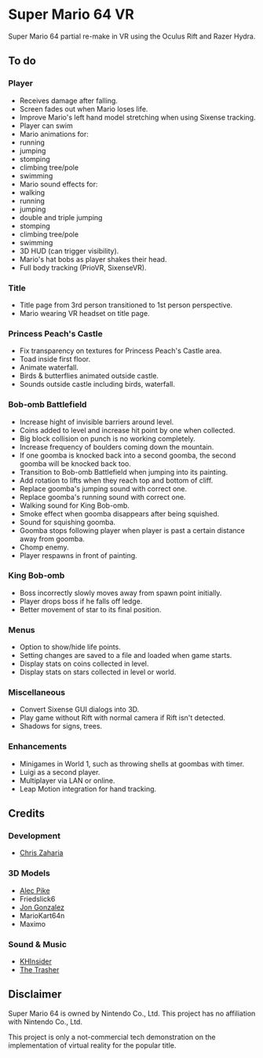 # Super Mario 64 VR

Super Mario 64 partial re-make in VR using the Oculus Rift and Razer Hydra.

## To do

### Player

* Receives damage after falling.
* Screen fades out when Mario loses life.
* Improve Mario's left hand model stretching when using Sixense tracking.
* Player can swim
* Mario animations for:
 * running
 * jumping
 * stomping
 * climbing tree/pole
 * swimming
* Mario sound effects for:
 * walking
 * running
 * jumping
 * double and triple jumping
 * stomping
 * climbing tree/pole
 * swimming
* 3D HUD (can trigger visibility).
* Mario's hat bobs as player shakes their head.
* Full body tracking (PrioVR, SixenseVR).

### Title

* Title page from 3rd person transitioned to 1st person perspective.
* Mario wearing VR headset on title page.

### Princess Peach's Castle

* Fix transparency on textures for Princess Peach's Castle area.
* Toad inside first floor.
* Animate waterfall.
* Birds & butterflies animated outside castle.
* Sounds outside castle including birds, waterfall.

### Bob-omb Battlefield

* Increase hight of invisible barriers around level.
* Coins added to level and increase hit point by one when collected.
* Big block collision on punch is no working completely.
* Increase frequency of boulders coming down the mountain.
* If one goomba is knocked back into a second goomba, the second goomba will be knocked back too.
* Transition to Bob-omb Battlefield when jumping into its painting.
* Add rotation to lifts when they reach top and bottom of cliff.
* Replace goomba's jumping sound with correct one.
* Replace goomba's running sound with correct one.
* Walking sound for King Bob-omb.
* Smoke effect when goomba disappears after being squished.
* Sound for squishing goomba.
* Goomba stops following player when player is past a certain distance away from goomba.
* Chomp enemy.
* Player respawns in front of painting.

### King Bob-omb

* Boss incorrectly slowly moves away from spawn point initially.
* Player drops boss if he falls off ledge.
* Better movement of star to its final position.

### Menus

* Option to show/hide life points.
* Setting changes are saved to a file and loaded when game starts.
* Display stats on coins collected in level.
* Display stats on stars collected in level or world.

### Miscellaneous

* Convert Sixense GUI dialogs into 3D.
* Play game without Rift with normal camera if Rift isn't detected.
* Shadows for signs, trees.

### Enhancements

* Minigames in World 1, such as throwing shells at goombas with timer.
* Luigi as a second player.
* Multiplayer via LAN or online.
* Leap Motion integration for hand tracking.

## Credits

### Development

* [Chris Zaharia](http://github.com/chrisjz)

### 3D Models

* [Alec Pike](http://www.models-resource.com/submitter/alecpike/)
* Friedslick6
* [Jon Gonzalez](http://xenosmashgames.com/author/gonzosan/)
* MarioKart64n
* Maximo
 
### Sound & Music

* [KHInsider](http://http://www.khinsider.com)
* [The Trasher](http://www.mfgg.net/index.php?act=user&param=01&uid=8)

## Disclaimer

Super Mario 64 is owned by Nintendo Co., Ltd. This project has no affiliation with Nintendo Co., Ltd.

This project is only a not-commercial tech demonstration on the implementation of virtual reality for the popular title.
